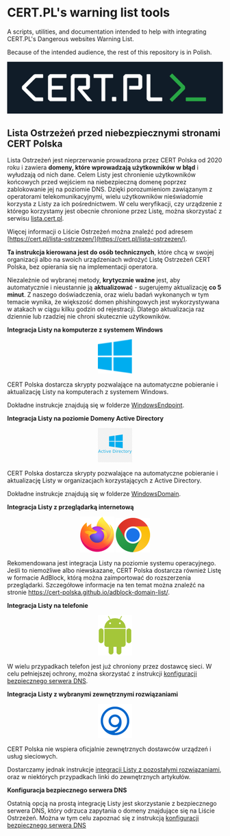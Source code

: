 # CERT.PL's warning list tools

A scripts, utilities, and documentation intended to help with integrating CERT.PL's Dangerous websites Warning List.

Because of the intended audience, the rest of this repository is in Polish.


<div align="center">

  <img src="img/certlogo.png"/>
</div>

## Lista Ostrzeżeń przed niebezpiecznymi stronami CERT Polska

Lista Ostrzeżeń jest nieprzerwanie prowadzona przez CERT Polska od 2020 roku i zawiera **domeny, które wprowadzają użytkowników w błąd** i wyłudzają od nich dane. Celem Listy jest chronienie użytkowników końcowych przed wejściem na niebezpieczną domenę poprzez zablokowanie jej na poziomie DNS. Dzięki porozumieniom zawiązanym z operatorami telekomunikacyjnymi, wielu użytkowników nieświadomie korzysta z Listy za ich pośrednictwem. W celu weryfikacji, czy urządzenie z którego korzystamy jest obecnie chronione przez Listę, można skorzystać z serwisu [lista.cert.pl](https://lista.cert.pl).

Więcej informacji o Liście Ostrzeżeń można znaleźć pod adresem [https://cert.pl/lista-ostrzezen/](https://cert.pl/lista-ostrzezen/).

**Ta instrukcja kierowana jest do osób technicznych**, które chcą w swojej organizacji albo na swoich urządzeniach wdrożyć Listę Ostrzeżeń CERT Polska, bez opierania się na implementacji operatora.

Niezależnie od wybranej metody, **krytycznie ważne** jest, aby automatycznie i nieustannie ją **aktualizować** - sugerujemy aktualizację **co 5 minut**. Z naszego doświadczenia, oraz wielu badań wykonanych w tym temacie wynika, że większość domen phishingowych jest wykorzystywana w atakach w ciągu kilku godzin od rejestracji. Dlatego aktualizacja raz dziennie lub rzadziej nie chroni skutecznie użytkowników.

**Integracja Listy na komputerze z systemem Windows**

<div align="center">

  <img src="img/windows.png" width="80px"/>
</div>

CERT Polska dostarcza skrypty pozwalające na automatyczne pobieranie i aktualizację Listy na komputerach z systemem Windows.

Dokładne instrukcje znajdują się w folderze [WindowsEndpoint](./WindowsEndpoint/).

**Integracja Listy na poziomie Domeny Active Directory**

<div align="center">

  <img src="img/ad.png" width="80px"/>
</div>

CERT Polska dostarcza skrypty pozwalające na automatyczne pobieranie i aktualizację Listy w organizacjach korzystających z Active Directory.

Dokładne instrukcje znajdują się w folderze [WindowsDomain](./WindowsDomain/).

**Integracja Listy z przeglądarką internetową**

<div align="center">

  <img src="img/firefox.png" width="80px"/>
  <img src="img/chrome.png" width="80px"/>
</div>

Rekomendowana jest integracja Listy na poziomie systemu operacyjnego. Jeśli to niemożliwe albo niewskazane, CERT Polska dostarcza również Listę w formacie AdBlock, którą można zaimportować do rozszerzenia przeglądarki. Szczegółowe informacje na ten temat można znaleźć na stronie https://cert-polska.github.io/adblock-domain-list/.

**Integracja Listy na telefonie**

<div align="center">

  <img src="img/android.png" width="80px"/>
</div>

W wielu przypadkach telefon jest już chroniony przez dostawcę sieci. W celu pełniejszej ochrony, można skorzystać z instrukcji [konfiguracji bezpiecznego serwera DNS](./DNS/).

**Integracja Listy z wybranymi zewnętrznymi rozwiązaniami**

<div align="center">

  <img src="img/bind.png" width="80px"/>
</div>

CERT Polska nie wspiera oficjalnie zewnętrznych dostawców urządzeń i usług sieciowych.

Dostarczamy jednak instrukcje [integracji Listy z pozostałymi rozwiązaniami](./ThirdParty/),
oraz w niektórych przypadkach linki do zewnętrznych artykułów.

**Konfiguracja bezpiecznego serwera DNS**

Ostatnią opcją na prostą integrację Listy jest skorzystanie z bezpiecznego serwera DNS, który odrzuca zapytania o domeny znajdujące się na Liście Ostrzeżeń. Można w tym celu zapoznać się z instrukcją [konfiguracji bezpiecznego serwera DNS](./DNS/)
